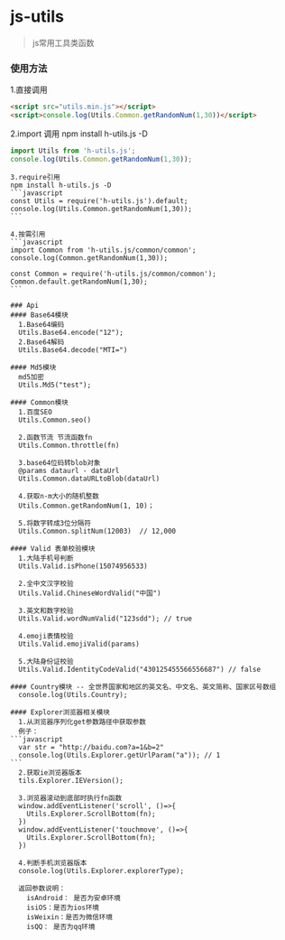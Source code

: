 # js-utils

> js常用工具类函数

### 使用方法
1.直接调用
```html
<script src="utils.min.js"></script>
<script>console.log(Utils.Common.getRandomNum(1,30))</script>
```
2.import 调用
npm install h-utils.js -D
```javascript
import Utils from 'h-utils.js';
console.log(Utils.Common.getRandomNum(1,30));
```
``````
3.require引用
npm install h-utils.js -D
```javascript
const Utils = require('h-utils.js').default;
console.log(Utils.Common.getRandomNum(1,30));
```

4.按需引用
```javascript
import Common from 'h-utils.js/common/common';
console.log(Common.getRandomNum(1,30));

const Common = require('h-utils.js/common/common');
Common.default.getRandomNum(1,30);
```

### Api
#### Base64模块
  1.Base64编码
  Utils.Base64.encode("12");
  2.Base64解码
  Utils.Base64.decode("MTI=")
  
#### Md5模块
  md5加密
  Utils.Md5("test");
  
#### Common模块
  1.百度SEO
  Utils.Common.seo()
  
  2.函数节流 节流函数fn
  Utils.Common.throttle(fn)
  
  3.base64位码转blob对象
  @params dataurl - dataUrl
  Utils.Common.dataURLtoBlob(dataUrl)
  
  4.获取n-m大小的随机整数
  Utils.Common.getRandomNum(1, 10)；
  
  5.将数字转成3位分隔符
  Utils.Common.splitNum(12003)  // 12,000
  
#### Valid 表单校验模块
  1.大陆手机号判断
  Utils.Valid.isPhone(15074956533)
  
  2.全中文汉字校验
  Utils.Valid.ChineseWordValid("中国")
  
  3.英文和数字校验
  Utils.Valid.wordNumValid("123sdd"); // true
  
  4.emoji表情校验
  Utils.Valid.emojiValid(params)
  
  5.大陆身份证校验
  Utils.Valid.IdentityCodeValid("430125455566556687") // false
  
#### Country模块 -- 全世界国家和地区的英文名、中文名、英文简称、国家区号数组
  console.log(Utils.Country);
  
#### Explorer浏览器相关模块
  1.从浏览器序列化get参数路径中获取参数
  例子：
```javascript
  var str = "http://baidu.com?a=1&b=2"
  console.log(Utils.Explorer.getUrlParam("a")); // 1
```
  2.获取ie浏览器版本
  tils.Explorer.IEVersion();
  
  3.浏览器滚动到底部时执行fn函数
  window.addEventListener('scroll', ()=>{
    Utils.Explorer.ScrollBottom(fn);
  })
  window.addEventListener('touchmove', ()=>{
    Utils.Explorer.ScrollBottom(fn);
  })
  
  4.判断手机浏览器版本
  console.log(Utils.Explorer.explorerType);
  
  返回参数说明：
    isAndroid： 是否为安卓环境
    isiOS：是否为ios环境
    isWeixin：是否为微信环境
    isQQ： 是否为qq环境
  
  
  
  